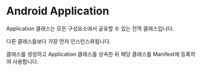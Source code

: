 # Android Application

Application 클래스는 모든 구성요소에서 공유할 수 있는 전역 클래스입니다.

다른 클래스들보다 가장 먼저 인스턴스화됩니다.

클래스를 생성하고 Application 클래스를 상속한 뒤 해당 클래스를 Manifest에 등록하여 사용합니다.
